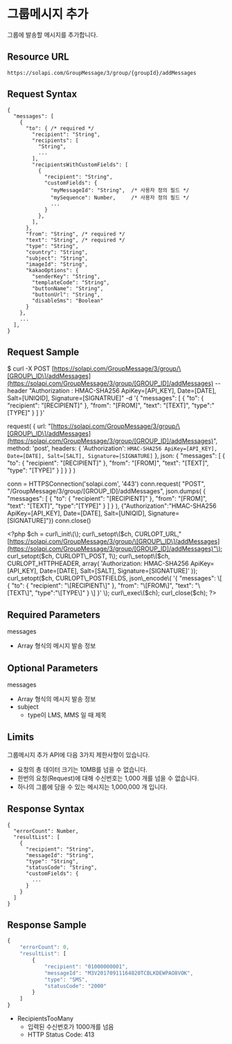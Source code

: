 # 그룹메시지 추가

그룹에 발송할 메시지를 추가합니다.

## Resource URL

`https://solapi.com/GroupMessage/3/group/{groupId}/addMessages`

## Request Syntax

```text
{
  "messages": [
    {
      "to": { /* required */
        "recipient": "String",
        "recipients": [
          "String",
          ...
        ],
        "recipientsWithCustomFields": [
          {
            "recipient": "String",
            "customFields": {
              "myMessageId": "String",  /* 사용자 정의 필드 */
              "mySequence": Number,     /* 사용자 정의 필드 */
              ...
            }
          },
        ],
      },
      "from": "String", /* required */
      "text": "String", /* required */
      "type": "String",
      "country": "String",
      "subject": "String",
      "imageId": "String",
      "kakaoOptions": {
        "senderKey": "String",
        "templateCode": "String",
        "buttonName": "String",
        "buttonUrl": "String",
        "disableSms": "Boolean"
      }
    },
    ...
  ],
}
```

## Request Sample

$ curl -X POST [https://solapi.com/GroupMessage/3/group/\[GROUP\_ID\]/addMessages](https://solapi.com/GroupMessage/3/group/[GROUP_ID]/addMessages)  --header "Authorization : HMAC-SHA256 ApiKey=\[API\_KEY\], Date=\[DATE\], Salt=\[UNIQID\], Signature=\[SIGNATRUE\]"  -d '{ "messages": \[ { "to": { "recipient": "\[RECIPIENT\]" }, "from": "\[FROM\]", "text": "\[TEXT\]", "type":"\[TYPE\]" } \] }'

request\( { url: "[https://solapi.com/GroupMessage/3/group/\[GROUP\_ID\]/addMessages](https://solapi.com/GroupMessage/3/group/[GROUP_ID]/addMessages)", method: 'post', headers: { 'Authorization': `HMAC-SHA256 ApiKey=[API_KEY], Date=[DATE], Salt=[SALT], Signature=[SIGNATURE]` }, json: { "messages": \[ { "to": { "recipient": "\[RECIPIENT\]" }, "from": "\[FROM\]", "text": "\[TEXT\]", "type": "\[TYPE\]" } \] } } \)

conn = HTTPSConnection\('solapi.com', '443'\) conn.request\( "POST", "/GroupMessage/3/group/\[GROUP\_ID\]/addMessages", json.dumps\( { "messages": \[ { "to": { "recipient": "\[RECIPIENT\]" }, "from": "\[FROM\]", "text": "\[TEXT\]", "type":"\[TYPE\]" } \] } \), {"Authorization":"HMAC-SHA256 ApiKey=\[API\_KEY\], Date=\[DATE\], Salt=\[UNIQID\], Signature=\[SIGNATURE\]"}\) conn.close\(\)

&lt;?php $ch = curl\_init\(\); curl\_setopt\($ch, CURLOPT\_URL,"[https://solapi.com/GroupMessage/3/group/\[GROUP\_ID\]/addMessages](https://solapi.com/GroupMessage/3/group/[GROUP_ID]/addMessages)"\); curl\_setopt\($ch, CURLOPT\_POST, 1\); curl\_setopt\($ch, CURLOPT\_HTTPHEADER, array\( 'Authorization: HMAC-SHA256 ApiKey=\[API\_KEY\], Date=\[DATE\], Salt=\[SALT\], Signature=\[SIGNATURE\]' \)\); curl\_setopt\($ch, CURLOPT\_POSTFIELDS, json\_encode\( '{ "messages": \[ { "to": { "recipient": "\[RECIPIENT\]" }, "from": "\[FROM\]", "text": "\[TEXT\]", "type":"\[TYPE\]" } \] }' \); curl\_exec\($ch\); curl\_close\($ch\); ?&gt;

## Required Parameters

messages

* Array 형식의 메시지 발송 정보

## Optional Parameters

messages

* Array 형식의 메시지 발송 정보
* subject
  * type이 LMS, MMS 일 때 제목

## Limits

그룹메시지 추가 API에 다음 3가지 제한사항이 있습니다.

* 요청의 총 데이터 크기는 10MB를 넘을 수 없습니다.
* 한번의 요청\(Request\)에 대해 수신번호는 1,000 개를 넘을 수 없습니다.
* 하나의 그룹에 담을 수 있는 메시지는 1,000,000 개 입니다.

## Response Syntax

```text
{
  "errorCount": Number,
  "resultList": [
    {
      "recipient": "String",
      "messageId": "String",
      "type": "String",
      "statusCode": "String",
      "customFields": {
        ...
      }
    }
  ]
}
```

## Response Sample

```javascript
{
    "errorCount": 0,
    "resultList": [
        {
            "recipient": "01000000001",
            "messageId": "M3V20170911164820TCBLKDEWPAO8VOK",
            "type": "SMS",
            "statusCode": "2000"
        }
    ]
}
```

* RecipientsTooMany
  * 입력된 수신번호가 1000개를 넘음
  * HTTP Status Code: 413

